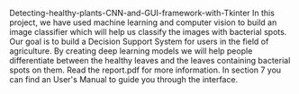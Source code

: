 Detecting-healthy-plants-CNN-and-GUI-framework-with-Tkinter
In this project, we have used machine learning and computer vision to build an image classifier which will help us classify the images with bacterial spots. Our goal is to build a Decision Support System for users in the field of agriculture. By creating deep learning models we will help people differentiate between the healthy leaves and the leaves containing bacterial spots on them.
Read the report.pdf for more information. In section 7 you can find an User's Manual to guide you through the interface.
